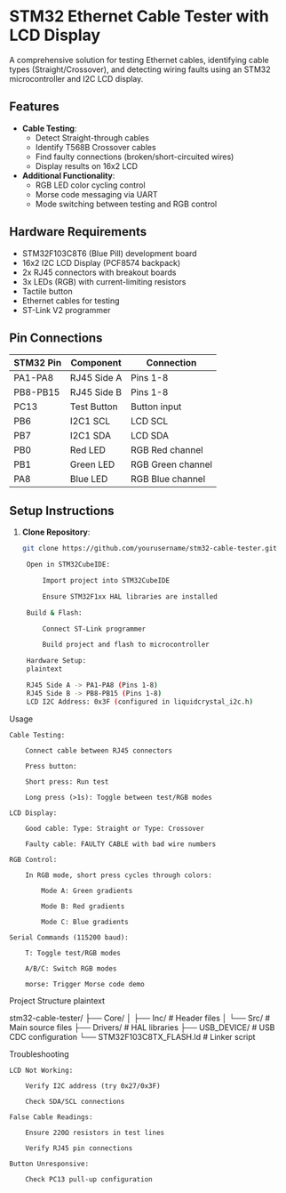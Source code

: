 # STM32 Ethernet Cable Tester with LCD Display

A comprehensive solution for testing Ethernet cables, identifying cable types (Straight/Crossover), and detecting wiring faults using an STM32 microcontroller and I2C LCD display.

## Features

- **Cable Testing**:
  - Detect Straight-through cables
  - Identify T568B Crossover cables
  - Find faulty connections (broken/short-circuited wires)
  - Display results on 16x2 LCD
- **Additional Functionality**:
  - RGB LED color cycling control
  - Morse code messaging via UART
  - Mode switching between testing and RGB control

## Hardware Requirements

- STM32F103C8T6 (Blue Pill) development board
- 16x2 I2C LCD Display (PCF8574 backpack)
- 2x RJ45 connectors with breakout boards
- 3x LEDs (RGB) with current-limiting resistors
- Tactile button
- Ethernet cables for testing
- ST-Link V2 programmer

## Pin Connections

| STM32 Pin | Component       | Connection          |
|-----------|-----------------|---------------------|
| PA1-PA8   | RJ45 Side A     | Pins 1-8            |
| PB8-PB15  | RJ45 Side B     | Pins 1-8            |
| PC13      | Test Button     | Button input        |
| PB6       | I2C1 SCL        | LCD SCL             |
| PB7       | I2C1 SDA        | LCD SDA             |
| PB0       | Red LED         | RGB Red channel     |
| PB1       | Green LED       | RGB Green channel   |
| PA8       | Blue LED        | RGB Blue channel    |

## Setup Instructions

1. **Clone Repository**:
   ```bash
   git clone https://github.com/yourusername/stm32-cable-tester.git

    Open in STM32CubeIDE:

        Import project into STM32CubeIDE

        Ensure STM32F1xx HAL libraries are installed

    Build & Flash:

        Connect ST-Link programmer

        Build project and flash to microcontroller

    Hardware Setup:
    plaintext

    RJ45 Side A -> PA1-PA8 (Pins 1-8)
    RJ45 Side B -> PB8-PB15 (Pins 1-8)
    LCD I2C Address: 0x3F (configured in liquidcrystal_i2c.h)

Usage

    Cable Testing:

        Connect cable between RJ45 connectors

        Press button:

        Short press: Run test

        Long press (>1s): Toggle between test/RGB modes

    LCD Display:

        Good cable: Type: Straight or Type: Crossover

        Faulty cable: FAULTY CABLE with bad wire numbers

    RGB Control:

        In RGB mode, short press cycles through colors:

            Mode A: Green gradients

            Mode B: Red gradients

            Mode C: Blue gradients

    Serial Commands (115200 baud):

        T: Toggle test/RGB modes

        A/B/C: Switch RGB modes

        morse: Trigger Morse code demo

Project Structure
plaintext

stm32-cable-tester/
├── Core/
│   ├── Inc/           # Header files
│   └── Src/           # Main source files
├── Drivers/           # HAL libraries
├── USB_DEVICE/        # USB CDC configuration
└── STM32F103C8TX_FLASH.ld # Linker script

Troubleshooting

    LCD Not Working:

        Verify I2C address (try 0x27/0x3F)

        Check SDA/SCL connections

    False Cable Readings:

        Ensure 220Ω resistors in test lines

        Verify RJ45 pin connections

    Button Unresponsive:

        Check PC13 pull-up configuration

